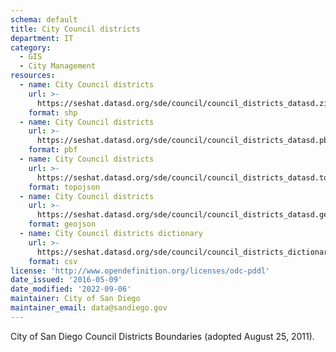 ```yaml
---
schema: default
title: City Council districts
department: IT
category:
  - GIS
  - City Management
resources:
  - name: City Council districts
    url: >-
      https://seshat.datasd.org/sde/council/council_districts_datasd.zip
    format: shp
  - name: City Council districts
    url: >-
      https://seshat.datasd.org/sde/council/council_districts_datasd.pbf
    format: pbf
  - name: City Council districts
    url: >-
      https://seshat.datasd.org/sde/council/council_districts_datasd.topo.json
    format: topojson
  - name: City Council districts
    url: >-
      https://seshat.datasd.org/sde/council/council_districts_datasd.geojson
    format: geojson
  - name: City Council districts dictionary
    url: >-
      https://seshat.datasd.org/sde/council/council_districts_dictionary_datasd.csv
    format: csv
license: 'http://www.opendefinition.org/licenses/odc-pddl'
date_issued: '2016-05-09'
date_modified: '2022-09-06'
maintainer: City of San Diego
maintainer_email: data@sandiego.gov
---
```

City of San Diego Council Districts Boundaries (adopted August 25, 2011).
